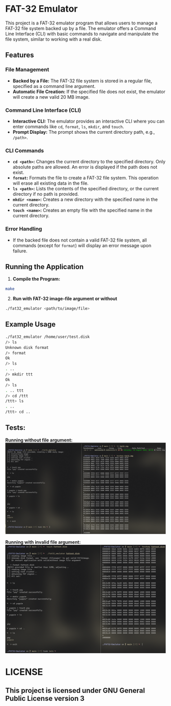 # FAT-32 Emulator

This project is a FAT-32 emulator program that allows users to manage a FAT-32 file system backed up by a file. The emulator offers a Command Line Interface (CLI) with basic commands to navigate and manipulate the file system, similar to working with a real disk.

## Features

### File Management

- **Backed by a File:** The FAT-32 file system is stored in a regular file, specified as a command line argument.
- **Automatic File Creation:** If the specified file does not exist, the emulator will create a new valid 20 MB image.

### Command Line Interface (CLI)

- **Interactive CLI:** The emulator provides an interactive CLI where you can enter commands like `cd`, `format`, `ls`, `mkdir`, and `touch`.
- **Prompt Display:** The prompt shows the current directory path, e.g., `/path>`.

### CLI Commands

- **`cd <path>`:** Changes the current directory to the specified directory. Only absolute paths are allowed. An error is displayed if the path does not exist.
- **`format`:** Formats the file to create a FAT-32 file system. This operation will erase all existing data in the file.
- **`ls <path>`:** Lists the contents of the specified directory, or the current directory if no path is provided.
- **`mkdir <name>`:** Creates a new directory with the specified name in the current directory.
- **`touch <name>`:** Creates an empty file with the specified name in the current directory.

### Error Handling

- If the backed file does not contain a valid FAT-32 file system, all commands (except for `format`) will display an error message upon failure.

## Running the Application

1. **Compile the Program:**

```sh
make
```

2. **Run with FAT-32 image-file argument or without**

```sh
./fat32_emulator <path/to/image/file>
```

## Example Usage

```sh
./fat32_emulator /home/user/test.disk
/> ls
Unknown disk format
/> format
Ok
/> ls
. ..
/> mkdir ttt
Ok
/> ls
. .. ttt
/> cd /ttt
/ttt> ls
. ..
/ttt> cd ..
```

## Tests:

**Running without file argument:**
![without_arg](assets/no_image_arg.png)

**Running with invalid file argument:**
![invalid_arg](assets/invalid_image_arg.png)

# LICENSE

## This project is licensed under GNU General Public License version 3
